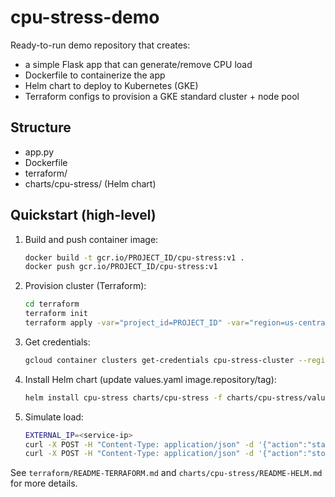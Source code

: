 # cpu-stress-demo

Ready-to-run demo repository that creates:
- a simple Flask app that can generate/remove CPU load
- Dockerfile to containerize the app
- Helm chart to deploy to Kubernetes (GKE)
- Terraform configs to provision a GKE standard cluster + node pool

## Structure
- app.py
- Dockerfile
- terraform/
- charts/cpu-stress/  (Helm chart)

## Quickstart (high-level)
1. Build and push container image:
   ```bash
   docker build -t gcr.io/PROJECT_ID/cpu-stress:v1 .
   docker push gcr.io/PROJECT_ID/cpu-stress:v1
   ```

2. Provision cluster (Terraform):
   ```bash
   cd terraform
   terraform init
   terraform apply -var="project_id=PROJECT_ID" -var="region=us-central1" -var="zone=us-central1-a"
   ```

3. Get credentials:
   ```bash
   gcloud container clusters get-credentials cpu-stress-cluster --region us-central1 --project PROJECT_ID
   ```

4. Install Helm chart (update values.yaml image.repository/tag):
   ```bash
   helm install cpu-stress charts/cpu-stress -f charts/cpu-stress/values.yaml
   ```

5. Simulate load:
   ```bash
   EXTERNAL_IP=<service-ip>
   curl -X POST -H "Content-Type: application/json" -d '{"action":"start","workers":2}' http://$EXTERNAL_IP/load
   curl -X POST -H "Content-Type: application/json" -d '{"action":"stop"}' http://$EXTERNAL_IP/load
   ```

See `terraform/README-TERRAFORM.md` and `charts/cpu-stress/README-HELM.md` for more details.
